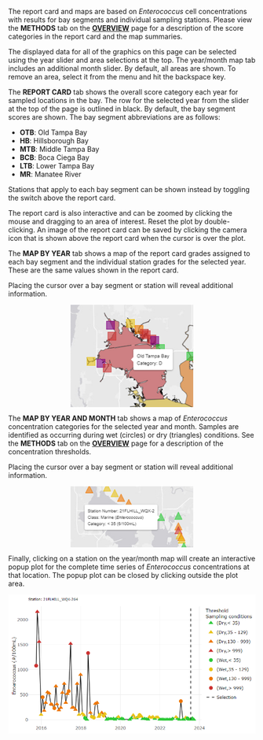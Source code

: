 The report card and maps are based on *Enterococcus* cell concentrations with results for bay segments and individual sampling stations. Please view the __METHODS__ tab on the [__OVERVIEW__](#overview) page for a description of the score categories in the report card and the map summaries. 

The displayed data for all of the graphics on this page can be selected using the year slider and area selections at the top.  The year/month map tab includes an additional month slider.  By default, all areas are shown.  To remove an area, select it from the menu and hit the backspace key.

The __REPORT CARD__ tab shows the overall score category each year for sampled locations in the bay.  The row for the selected year from the slider at the top of the page is outlined in black. By default, the bay segment scores are shown. The bay segment abbreviations are as follows: 

* __OTB__: Old Tampa Bay
* __HB__: Hillsborough Bay
* __MTB__: Middle Tampa Bay
* __BCB__: Boca Ciega Bay
* __LTB__: Lower Tampa Bay
* __MR__: Manatee River

Stations that apply to each bay segment can be shown instead by toggling the switch above the report card.

The report card is also interactive and can be zoomed by clicking the mouse and dragging to an area of interest.  Reset the plot by double-clicking.  An image of the report card can be saved by clicking the camera icon that is shown above the report card when the cursor is over the plot. 

The __MAP BY YEAR__ tab shows a map of the report card grades assigned to each bay segment and the individual station grades for the selected year. These are the same values shown in the report card.

Placing the cursor over a bay segment or station will reveal additional information. 

<img src='baywideyrmapex.png' style='width: 250px; display: block; margin: 0 auto;'>   

The __MAP BY YEAR AND MONTH__ tab shows a map of *Enterococcus* concentration categories for the selected year and month. Samples are identified as occurring during wet (circles) or dry (triangles) conditions. See the __METHODS__ tab on the [__OVERVIEW__](#overview) page for a description of the concentration thresholds.

Placing the cursor over a bay segment or station will reveal additional information. 

<img src='baywideyrmomapex.png' style='width: 250px; display: block; margin: 0 auto;'>   

Finally, clicking on a station on the year/month map will create an interactive popup plot for the complete time series of *Enterococcus* concentrations at that location.  The popup plot can be closed by clicking outside the plot area.

<img src='baywidemodalex.png' style='width: 550px; display: block; margin: 0 auto;'> 